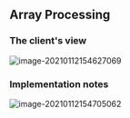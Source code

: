 ## Array Processing

### The client's view

![image-20210112154627069](https://loyioblog.oss-cn-beijing.aliyuncs.com/LoyioBlog/202101/0112RT6Pxt.png)



### Implementation notes

![image-20210112154705062](https://loyioblog.oss-cn-beijing.aliyuncs.com/LoyioBlog/202101/0112FafIKj.png)

